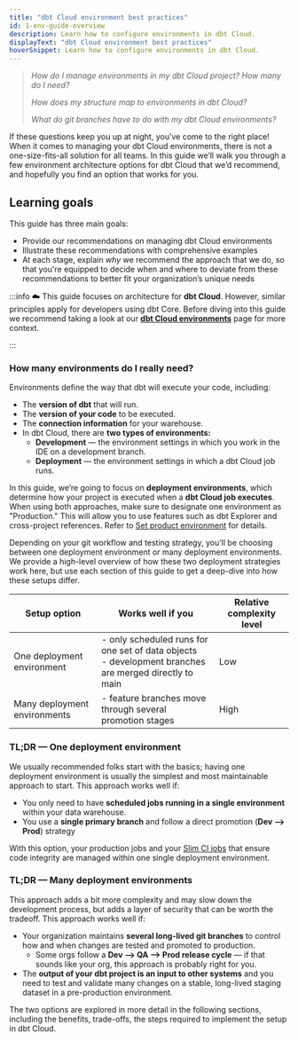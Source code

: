 ```yaml
---
title: "dbt Cloud environment best practices"
id: 1-env-guide-overview
description: Learn how to configure environments in dbt Cloud.
displayText: "dbt Cloud environment best practices"
hoverSnippet: Learn how to configure environments in dbt Cloud.
---
```


> *How do I manage environments in my dbt Cloud project? How many do I need?*
>
> *How does my <Term id="data-warehouse" /> structure map to environments in dbt Cloud?*
>
> *What do git branches have to do with my dbt Cloud environments?*
>

If these questions keep you up at night, you’ve come to the right place! When it comes to managing your dbt Cloud environments, there is not a one-size-fits-all solution for all teams. In this guide we’ll walk you through a few environment architecture options for dbt Cloud that we’d recommend, and hopefully you find an option that works for you.

## Learning goals

This guide has three main goals:

- Provide our recommendations on managing dbt Cloud environments
- Illustrate these recommendations with comprehensive examples
- At each stage, explain *why* we recommend the approach that we do, so that you're equipped to decide when and where to deviate from these recommendations to better fit your organization’s unique needs

:::info
☁️ This guide focuses on architecture for **dbt Cloud**. However, similar principles apply for developers using dbt Core. Before diving into this guide we recommend taking a look at our **[dbt Cloud environments](/docs/dbt-cloud-environments)** page for more context.

:::

### How many environments do I really need?

Environments define the way that dbt will execute your code, including:

- The **version of dbt** that will run.
- The **version of your code** to be executed.
- The **connection information** for your warehouse.
- In dbt Cloud, there are **two types of environments:**
  - **Development** — the environment settings in which you work in the IDE on a development branch.
  - **Deployment** — the environment settings in which a dbt Cloud job runs.

In this guide, we’re going to focus on **deployment environments**, which determine how your project is executed when a **dbt Cloud job executes**. When using both approaches, make sure to designate one environment as "Production." This will allow you to use features such as dbt Explorer and cross-project references. Refer to [Set product environment](/docs/deploy/deploy-environments#set-as-production-environment-beta) for details.

Depending on your git workflow and testing strategy, you'll be choosing between one deployment environment or many deployment environments. We provide a high-level overview of how these two deployment strategies work here, but use each section of this guide to get a deep-dive into how these setups differ. 

| Setup option | Works well if you | Relative complexity level  |
| --- | --- | --- |
| One deployment environment | - only scheduled runs for one set of data objects <br /> - development branches are merged directly to main | Low |
| Many deployment environments | - feature branches move through several promotion stages | High |

### TL;DR — One deployment environment

We usually recommended folks start with the basics; having one deployment environment is usually the simplest and most maintainable approach to start. This approach works well if:

- You only need to have **scheduled jobs running in a single environment** within your data warehouse.
- You use a **single primary branch** and follow a direct promotion (**Dev —> Prod**) strategy

With this option, your production jobs and your [Slim CI jobs](/docs/deploy/continuous-integration) that ensure code integrity are managed within one single deployment environment.

### TL;DR — Many deployment environments
This approach adds a bit more complexity and may slow down the development process, but adds a layer of security that can be worth the tradeoff. This approach works well if:

- Your organization maintains **several long-lived git branches** to control how and when changes are tested and promoted to production.
  - Some orgs follow a **Dev —> QA —>  Prod release cycle** — if that sounds like your org, this approach is probably right for you.
- The **output of your dbt project is an input to other systems** and you need to test and validate many changes on a stable, long-lived staging dataset in a pre-production environment.

The two options are explored in more detail in the following sections, including the benefits, trade-offs, the steps required to implement the setup in dbt Cloud.
